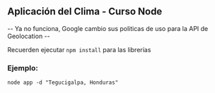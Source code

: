 ## Aplicación del Clima - Curso Node

-- Ya no funciona, Google cambio sus politicas de uso para la API de Geolocation --

Recuerden ejecutar ```npm install``` para las librerías

### Ejemplo:

```
node app -d "Tegucigalpa, Honduras"
```